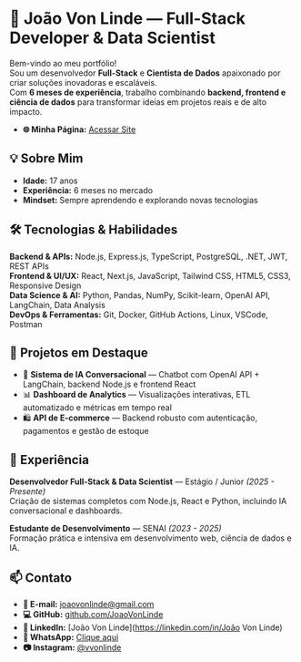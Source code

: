 # 🚀 João Von Linde — Full-Stack Developer & Data Scientist  

Bem-vindo ao meu portfólio!  
Sou um desenvolvedor **Full-Stack** e **Cientista de Dados** apaixonado por criar soluções inovadoras e escaláveis.  
Com **6 meses de experiência**, trabalho combinando **backend, frontend e ciência de dados** para transformar ideias em projetos reais e de alto impacto.  

- **🌐 Minha Página:** [Acessar Site](https://seusite.com)  

## 💡 Sobre Mim  
- **Idade:** 17 anos  
- **Experiência:** 6 meses no mercado  
- **Mindset:** Sempre aprendendo e explorando novas tecnologias  

## 🛠 Tecnologias & Habilidades  
**Backend & APIs:** Node.js, Express.js, TypeScript, PostgreSQL, .NET, JWT, REST APIs  
**Frontend & UI/UX:** React, Next.js, JavaScript, Tailwind CSS, HTML5, CSS3, Responsive Design  
**Data Science & AI:** Python, Pandas, NumPy, Scikit-learn, OpenAI API, LangChain, Data Analysis  
**DevOps & Ferramentas:** Git, Docker, GitHub Actions, Linux, VSCode, Postman  

## 📂 Projetos em Destaque  
- 🤖 **Sistema de IA Conversacional** — Chatbot com OpenAI API + LangChain, backend Node.js e frontend React  
- 📊 **Dashboard de Analytics** — Visualizações interativas, ETL automatizado e métricas em tempo real  
- 🛍 **API de E-commerce** — Backend robusto com autenticação, pagamentos e gestão de estoque  

## 💼 Experiência  
**Desenvolvedor Full-Stack & Data Scientist** — Estágio / Junior *(2025 - Presente)*  
Criação de sistemas completos com Node.js, React e Python, incluindo IA conversacional e dashboards.  

**Estudante de Desenvolvimento** — SENAI *(2023 - 2025)*  
Formação prática e intensiva em desenvolvimento web, ciência de dados e IA.  

## 📫 Contato  
- **📧 E-mail:** [joaovonlinde@gmail.com](mailto:joaovonlinde@gmail.com)  
- **💻 GitHub:** [github.com/JoaoVonLinde](https://github.com/JoaoVonLinde)  
- **💼 LinkedIn:** [João Von Linde](https://linkedin.com/in/João Von Linde)  
- **💬 WhatsApp:** [Clique aqui](https://wa.me/85992759989)  
- **📷 Instagram:** [@vvonlinde](https://instagram.com/vvonlinde)  
